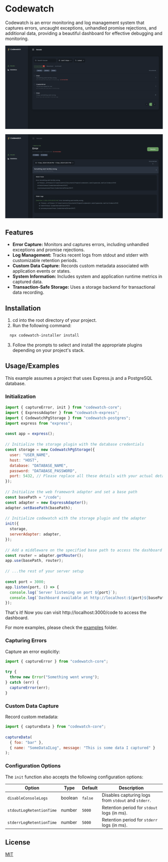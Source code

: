 # Codewatch

Codewatch is an error monitoring and log management system that captures errors, uncaught exceptions, unhandled promise rejections, and additional data, providing a beautiful dashboard for effective debugging and monitoring.

![Screenshot of the issues list page](./screenshots/issues.png)

![Screenshot of the issues list page](./screenshots/issue-detail.png)

## Features

- **Error Capture:** Monitors and captures errors, including unhandled exceptions and promise rejections.
- **Log Management:** Tracks recent logs from stdout and stderr with customizable retention periods.
- **Custom Data Capture:** Records custom metadata associated with application events or states.
- **System Information:** Includes system and application runtime metrics in captured data.
- **Transaction-Safe Storage:** Uses a storage backend for transactional data recording.

## Installation

1. cd into the root directory of your project.
2. Run the following command:

```bash
  npx codewatch-installer install
```

3. Follow the prompts to select and install the appropriate plugins depending on your project's stack.

## Usage/Examples

This example assumes a project that uses Express.js and a PostgreSQL database.

### Initialization

```javascript
import { captureError, init } from "codewatch-core";
import { ExpressAdapter } from "codewatch-express";
import { CodewatchPgStorage } from "codewatch-postgres";
import express from "express";

const app = express();

// Initialize the storage plugin with the database credentials
const storage = new CodewatchPgStorage({
  user: "USER_NAME",
  host: "HOST",
  database: "DATABASE_NAME",
  password: "DATABASE_PASSWORD",
  port: 5432, // Please replace all these details with your actual details.
});

// Initialize the web framework adapter and set a base path
const basePath = "/code";
const adapter = new ExpressAdapter();
adapter.setBasePath(basePath);

// Initialize codewatch with the storage plugin and the adapter
init({
  storage,
  serverAdapter: adapter,
});

// Add a middleware on the specified base path to access the dashboard
const router = adapter.getRouter();
app.use(basePath, router);

// ...the rest of your server setup

const port = 3000;
app.listen(port, () => {
  console.log(`Server listening on port ${port}`);
  console.log(`Dashboard available at http://localhost:${port}${basePath}`);
});
```

That's it! Now you can visit http://localhost:3000/code to access the dashboard.

For more examples, please check the [examples](./examples/) folder.

### Capturing Errors

Capture an error explicitly:

```javascript
import { captureError } from "codewatch-core";

try {
  throw new Error("Something went wrong");
} catch (err) {
  captureError(err);
}
```

### Custom Data Capture

Record custom metadata:

```javascript
import { captureData } from "codewatch-core";

captureData(
  { foo: "bar" },
  { name: "SomeDataILog", message: "This is some data I captured" }
);
```

### Configuration Options

The `init` function also accepts the following configuration options:

| Option                   | Type    | Default | Description                                         |
| ------------------------ | ------- | ------- | --------------------------------------------------- |
| `disableConsoleLogs`     | boolean | `false` | Disables capturing logs from `stdout` and `stderr`. |
| `stdoutLogRetentionTime` | number  | `5000`  | Retention period for `stdout` logs (in ms).         |
| `stderrLogRetentionTime` | number  | `5000`  | Retention period for `stderr` logs (in ms).         |

## License

[MIT](https://choosealicense.com/licenses/mit/)
